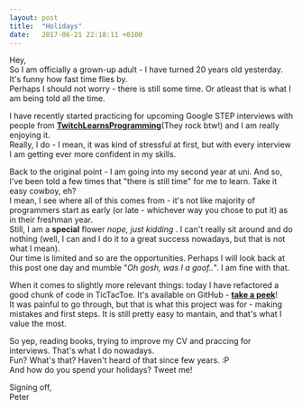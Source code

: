 ```yaml
---
layout: post
title:  "Holidays"
date:   2017-06-21 22:18:11 +0100
---
```


Hey,  
So I am officially a grown-up adult - I have turned 20 years old yesterday. It's funny how fast time flies by.  
Perhaps I should not worry - there is still some time. Or atleast that is what I am being told all the time.  

I have recently started practicing for upcoming Google STEP interviews with people from [**TwitchLearnsProgramming**](https://twitch.tv/twitchlearnsprogramming)(They rock btw!) and I am really enjoying it.  
Really, I do - I mean, it was kind of stressful at first, but with every interview I am getting ever more confident in my skills.  

Back to the original point - I am going into my second year at uni. And so, I've been told a few times that "there is still time" for me to learn. Take it easy cowboy, eh?  
I mean, I see where all of this comes from - it's not like majority of programmers start as early (or late - whichever way you chose to put it) as in their freshman year.  
Still, I am a **special** flower _nope, just kidding_ . I can't really sit around and do nothing (well, I can and I do it to a great success nowadays, but that is not what I mean).  
Our time is limited and so are the opportunities. Perhaps I will look back at this post one day and mumble "*Oh gosh, was I a goof..*". I am fine with that.  

When it comes to slightly more relevant things: today I have refactored a good chunk of code in TicTacToe. It's available on GitHub - [**take a peek**](https://github.com/PiotrOsiewicz/TicTacToe-C/commit/37ebc586ba5271c94a47b2dd3e0d95349488001f)!  
It was painful to go through, but that is what this project was for - making mistakes and first steps.  It is still pretty easy to mantain, and that's what I value the most.  

So yep, reading books, trying to improve my CV and praccing for interviews. That's what I do nowadays.  
Fun? What's that? Haven't heard of that since few years. :P   
And how do you spend your holidays? Tweet me!


Signing off,  
Peter
